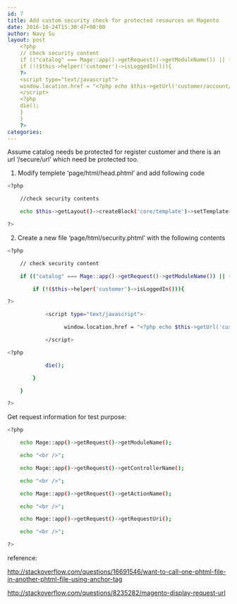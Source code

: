 ```yaml
---
id: 7
title: Add custom security check for protected resources on Magento
date: 2016-10-24T15:30:47+00:00
author: Navy Su
layout: post
    <?php
    // check security content
    if (("catalog" === Mage::app()->getRequest()->getModuleName()) || (0 === strpos(Mage::app()->getRequest()->getRequestUri(), '/secure/url'))) {
    if (!($this->helper('customer')->isLoggedIn())){
    ?>
    <script type="text/javascript">
    window.location.href = "<?php echo $this->getUrl('customer/account/login')?>";
    </script>
    <?php
    die();
    }
    }
    ?>
categories:
---
```

Assume catalog needs be protected for register customer and there is an url &#8216;/secure/url&#8217; which need be protected too.

  1. Modify templete &#8216;page/html/head.phtml&#8217; and add following code
  
     
    
```bash
<?php

    //check security contents

    echo $this->getLayout()->createBlock('core/template')->setTemplate('page/html/security.phtml')->toHtml();

?>
```

  2. Create a new file &#8216;page/html/security.phtml&#8217; with the following contents
  
     
    
```bash
<?php

    // check security content

    if (("catalog" === Mage::app()->getRequest()->getModuleName()) || (0 === strpos(Mage::app()->getRequest()->getRequestUri(), '/secure/url'))) {

        if (!($this->helper('customer')->isLoggedIn())){

?>

            <script type="text/javascript">

                  window.location.href = "<?php echo $this->getUrl('customer/account/login')?>";

            </script>

<?php

            die();

        }

    }

?>
```

Get request information for test purpose:
  

```bash
<?php

    echo Mage::app()->getRequest()->getModuleName();

    echo "<br />";

    echo Mage::app()->getRequest()->getControllerName();

    echo "<br />";

    echo Mage::app()->getRequest()->getActionName();

    echo "<br />";

    echo Mage::app()->getRequest()->getRequestUri();

    echo "<br />";

?>

```

reference:

<http://stackoverflow.com/questions/16691546/want-to-call-one-phtml-file-in-another-phtml-file-using-anchor-tag>

<http://stackoverflow.com/questions/8235282/magento-display-request-url>


